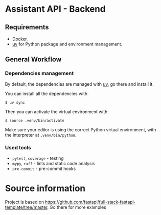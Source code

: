 # Assistant API - Backend

## Requirements

* [Docker](https://www.docker.com/).
* [uv](https://docs.astral.sh/uv/) for Python package and environment management.

## General Workflow

### Dependencies management

By default, the dependencies are managed with [uv](https://docs.astral.sh/uv/), go there and install it.

You can install all the dependencies with:

```console
$ uv sync
```

Then you can activate the virtual environment with:

```console
$ source .venv/bin/activate
```

Make sure your editor is using the correct Python virtual environment, with the interpreter at `.venv/bin/python`.

### Used tools

- `pytest`, `coverage` - testing
- `mypy`, `ruff` - lints and static code analysis
- `pre-commit` - pre-commit hooks

# Source information

Project is based on https://github.com/fastapi/full-stack-fastapi-template/tree/master. Go there for more examples